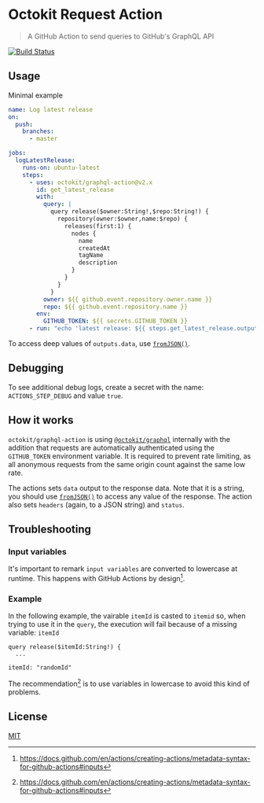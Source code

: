 # Octokit Request Action

> A GitHub Action to send queries to GitHub's GraphQL API

[![Build Status](https://github.com/octokit/graphql-action/workflows/Test/badge.svg)](https://github.com/octokit/graphql-action/actions)

## Usage

Minimal example

```yml
name: Log latest release
on:
  push:
    branches:
      - master

jobs:
  logLatestRelease:
    runs-on: ubuntu-latest
    steps:
      - uses: octokit/graphql-action@v2.x
        id: get_latest_release
        with:
          query: |
            query release($owner:String!,$repo:String!) {
              repository(owner:$owner,name:$repo) {
                releases(first:1) {
                  nodes {
                    name
                    createdAt
                    tagName
                    description
                  }
                }
              }
            }
          owner: ${{ github.event.repository.owner.name }}
          repo: ${{ github.event.repository.name }}
        env:
          GITHUB_TOKEN: ${{ secrets.GITHUB_TOKEN }}
      - run: "echo 'latest release: ${{ steps.get_latest_release.outputs.data }}'"
```

To access deep values of `outputs.data`, use [`fromJSON()`](https://docs.github.com/en/actions/learn-github-actions/expressions#fromjson).

## Debugging

To see additional debug logs, create a secret with the name: `ACTIONS_STEP_DEBUG` and value `true`.

## How it works

`octokit/graphql-action` is using [`@octokit/graphql`](https://github.com/octokit/graphql.js/) internally with the addition
that requests are automatically authenticated using the `GITHUB_TOKEN` environment variable. It is required to prevent rate limiting, as all anonymous requests from the same origin count against the same low rate.

The actions sets `data` output to the response data. Note that it is a string, you should use [`fromJSON()`](https://docs.github.com/en/actions/learn-github-actions/expressions#fromjson) to access any value of the response. The action also sets `headers` (again, to a JSON string) and `status`.

## Troubleshooting

### Input variables

It's important to remark `input variables` are converted to lowercase at runtime. This happens with GitHub Actions by design[^1].

### Example

In the following example, the vairable `itemId` is casted to `itemid` so, when trying to use it in the `query`, the execution will fail because of a missing variable: `itemId`

```
query release($itemId:String!) {
  ...

itemId: "randomId"
```

The recommendation[^1] is to use variables in lowercase to avoid this kind of problems.

[^1]: https://docs.github.com/en/actions/creating-actions/metadata-syntax-for-github-actions#inputs

## License

[MIT](LICENSE)
